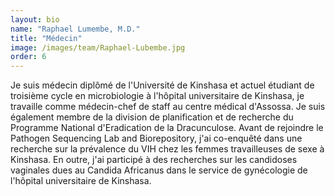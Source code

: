 ```yaml
---
layout: bio
name: "Raphael Lumembe, M.D."
title: "Médecin"
image: /images/team/Raphael-Lubembe.jpg
order: 6
---
```

Je suis médecin diplômé de l'Université de Kinshasa et actuel étudiant de troisième cycle en microbiologie à l'hôpital universitaire de Kinshasa, je travaille comme médecin-chef de staff au centre médical d'Assossa. Je suis également membre de la division de planification et de recherche du Programme National d'Eradication de la Dracunculose. Avant de rejoindre le Pathogen Sequencing Lab and Biorepository, j'ai co-enquêté dans une recherche sur la prévalence du VIH chez les femmes travailleuses de sexe à Kinshasa. En outre, j'ai participé à des recherches sur les candidoses vaginales dues au Candida Africanus dans le service de gynécologie de l'hôpital universitaire de Kinshasa.


